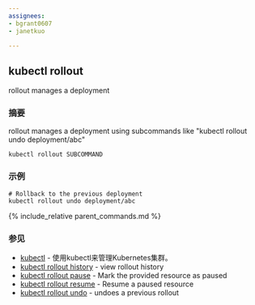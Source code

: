 ```yaml
---
assignees:
- bgrant0607
- janetkuo

---
```


## kubectl rollout

rollout manages a deployment

### 摘要


rollout manages a deployment using subcommands like "kubectl rollout undo deployment/abc"

```
kubectl rollout SUBCOMMAND
```

### 示例

```
# Rollback to the previous deployment
kubectl rollout undo deployment/abc
```

{% include_relative parent_commands.md %}

### 参见

* [kubectl](/docs/user-guide/kubectl/kubectl/)	 - 使用kubectl来管理Kubernetes集群。
* [kubectl rollout history](/docs/user-guide/kubectl/kubectl_rollout_history/)	 - view rollout history
* [kubectl rollout pause](/docs/user-guide/kubectl/kubectl_rollout_pause/)	 - Mark the provided resource as paused
* [kubectl rollout resume](/docs/user-guide/kubectl/kubectl_rollout_resume/)	 - Resume a paused resource
* [kubectl rollout undo](/docs/user-guide/kubectl/kubectl_rollout_undo/)	 - undoes a previous rollout


